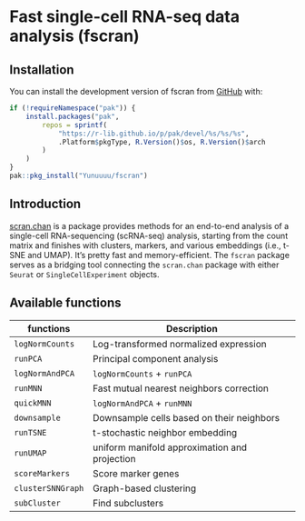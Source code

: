 
<!-- README.md is generated from README.Rmd. Please edit that file -->

# Fast single-cell RNA-seq data analysis (fscran)

<!-- badges: start -->
<!-- badges: end -->

## Installation

You can install the development version of fscran from
[GitHub](https://github.com/) with:

``` r
if (!requireNamespace("pak")) {
    install.packages("pak",
        repos = sprintf(
            "https://r-lib.github.io/p/pak/devel/%s/%s/%s",
            .Platform$pkgType, R.Version()$os, R.Version()$arch
        )
    )
}
pak::pkg_install("Yunuuuu/fscran")
```

## Introduction

[scran.chan](https://github.com/LTLA/scran.chan) is a package provides
methods for an end-to-end analysis of a single-cell RNA-sequencing
(scRNA-seq) analysis, starting from the count matrix and finishes with
clusters, markers, and various embeddings (i.e., t-SNE and UMAP). It’s
pretty fast and memory-efficient. The `fscran` package serves as a
bridging tool connecting the `scran.chan` package with either `Seurat`
or `SingleCellExperiment` objects.

## Available functions

| functions         | Description                                   |
|-------------------|-----------------------------------------------|
| `logNormCounts`   | Log-transformed normalized expression         |
| `runPCA`          | Principal component analysis                  |
| `logNormAndPCA`   | `logNormCounts` + `runPCA`                    |
| `runMNN`          | Fast mutual nearest neighbors correction      |
| `quickMNN`        | `logNormAndPCA` + `runMNN`                    |
| `downsample`      | Downsample cells based on their neighbors     |
| `runTSNE`         | t-stochastic neighbor embedding               |
| `runUMAP`         | uniform manifold approximation and projection |
| `scoreMarkers`    | Score marker genes                            |
| `clusterSNNGraph` | Graph-based clustering                        |
| `subCluster`      | Find subclusters                              |
